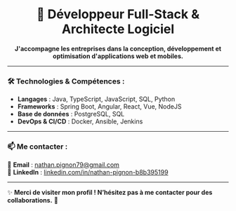 <h1 align="center">🚀 Développeur Full-Stack & Architecte Logiciel</h1>
<p align="center">
  <b>J'accompagne les entreprises dans la conception, développement et optimisation d'applications web et mobiles.</b>
</p>

---

### 🛠️ Technologies & Compétences :
- **Langages** : Java, TypeScript, JavaScript, SQL, Python  
- **Frameworks** : Spring Boot, Angular, React, Vue, NodeJS  
- **Base de données** : PostgreSQL, SQL  
- **DevOps & CI/CD** : Docker, Ansible, Jenkins  

---

### 📫 Me contacter :
📩 **Email** : [nathan.pignon79@gmail.com](mailto:nathan.pignon79@gmail.com)  
🔗 **LinkedIn** : [linkedin.com/in/nathan-pignon-b8b395199](https://www.linkedin.com/in/nathan-pignon-b8b395199/)  

---

✨ **Merci de visiter mon profil ! N’hésitez pas à me contacter pour des collaborations.** 🚀
